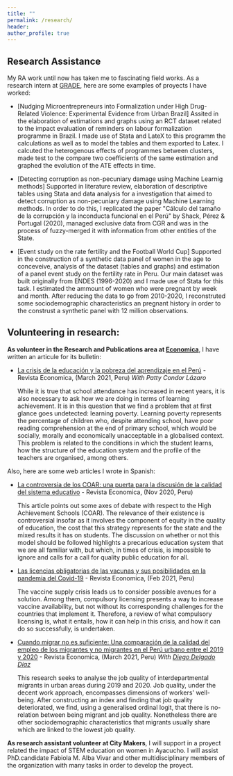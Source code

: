 ```yaml
---
title: ""
permalink: /research/
header:
author_profile: true
---
```


## Research Assistance

My RA work until now has taken me to fascinating field works. As a research intern at [GRADE](http://www.grade.org.pe/), here are some examples of proyects I have worked: 

* [Nudging Microentrepreneurs into Formalization under High Drug-Related Violence: Experimental Evidence from Urban Brazil] 
    Assited in the elaboration of estimations and graphs using an RCT dataset related to the impact evaluation of reminders on labour formalization programme in Brazil. I made use of Stata and LateX to this programm the calculations as well as to model the tables and them exported to Latex. I calcuted the heterogenous effects of programmes between clusters, made test to the compare two coefficients of the same estimation and graphed the evolution of the ATE effects in time.


* [Detecting corruption as non-pecuniary damage using Machine Learnig methods]
    Supported in literature review, elaboration of descriptive tables using Stata and data analysis for a investigation that aimed to detect corruption as non-pecuniary damage using Machine Learning methods. In order to do this, I replicated  the paper "Cálculo del tamaño de la corrupción y la inconducta funcional en el Perú" by Shack, Pérez & Portugal (2020), managed exclusive data from CGR and was in the process of fuzzy-merged it with information from other entities of the State. 

* [Event study on the rate fertility and the Football World Cup]
    Supported in the construction of a synthetic data panel of women in the age to conceveive, analysis of the dataset (tables and graphs) and estimation of a panel event study on the fertility rate in Peru. Our main dataset was built originally from ENDES (1996-2020) and I made use of Stata for this task. I estimated the ammount of women who were pregnant by week and month. After reducing the data to go from 2010-2020, I reconstruted some sociodemographic characteristics an pregnant history in order to the construst a synthetic panel with 12 million observations. 

## Volunteering in research:

**As volunteer in the Research and Publications area at [Economica](https://economica.pe/)**, I have written an articule for its bulletin:

* [La crisis de la educación y la pobreza del aprendizaje en el Perú](https://drive.google.com/file/d/1G9Py1p4xmrvhwBM802iRVaeBIiFjQPIs/view?fbclid=IwAR1jL_aOwrDn0upcJBpbVasuBzyFKRhmXiZL8XztnG8ciq6D6rwXkRGW7yA) - Revista Economica, (March 2021, Peru)
    <em>With Patty Condor Lázaro</em>

    While it is true that school attendance has increased in recent years, it is also necessary to ask how we are doing in terms of learning achievement. It is in this question that we find a problem that at first glance goes undetected: learning poverty. Learning poverty represents the percentage of children who, despite attending school, have poor reading comprehension at the end of primary school, which would be socially, morally and economically unacceptable in a globalised context. This problem is related to the conditions in which the student learns, how the structure of the education system and the profile of the teachers are organised, among others.


Also, here are some web articles I wrote in Spanish:

 * [La controversia de los COAR: una puerta para la discusión de la calidad del sistema educativo](https://economica.pe/la-controversia-de-los-coar-una-puerta-para-la-discusion-de-la-calidad-del-sistema-educativo/) - Revista Economica, (Nov 2020, Peru) 
 
    This article points out some axes of debate with respect to the High Achievement Schools (COAR). The relevance of their existence is controversial insofar as it involves the component of equity in the quality of education, the cost that this strategy represents for the state and the mixed results it has on students. The discussion on whether or not this model should be followed highlights a precarious education system that we are all familiar with, but which, in times of crisis, is impossible to ignore and calls for a call for quality public education for all.
 
 * [Las licencias obligatorias de las vacunas y sus posibilidades en la pandemia del Covid-19](https://economica.pe/las-licencias-obligatorias-de-las-vacunas-y-sus-posibilidades-en-la-pandemia-del-covid-19/) - Revista Economica, (Feb 2021, Peru)
 
    The vaccine supply crisis leads us to consider possible avenues for a solution. Among them, compulsory licensing presents a way to increase vaccine availability, but not without its corresponding challenges for the countries that implement it. Therefore, a review of what compulsory licensing is, what it entails, how it can help in this crisis, and how it can do so successfully, is undertaken. 

* [Cuando migrar no es suficiente:  Una comparación de la calidad del empleo de los migrantes y no migrantes en el Perú urbano entre el 2019 y 2020](https://revistas.pucp.edu.pe/index.php/economica/article/view/25082) - Revista Economica, (March 2021, Peru)
    <em> With [Diego Delgado Díaz](https://github.com/DiegoDelgadoD/)</em>
 
    This research seeks to analyse the job quality of interdepartmental migrants in urban areas during 2019 and 2020. Job quality, under the decent work approach, encompasses dimensions of workers' well-being. After constructing an index and finding that job quality deteriorated, we find, using a generalised ordinal logit, that there is no-relation between being migrant and job quality. Nonetheless there are other sociodemographic characteristics that migrants usually share which are linked to the lowest job quality. 

**As research assistant volunteer at City Makers**, I will support in a proyect related the impact of STEM education on women in Ayacucho. I will assist PhD.candidate Fabiola M. Alba Vivar and other multidisciplinary members of the organization with many tasks in order to develop the proyect. 

 
